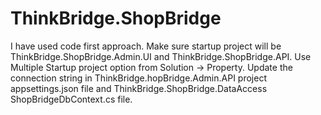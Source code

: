 # ThinkBridge.ShopBridge
I have used code first approach. 
Make sure startup project will be ThinkBridge.ShopBridge.Admin.UI and ThinkBridge.ShopBridge.API. Use Multiple Startup project option from Solution -> Property.
Update the connection string in ThinkBridge.hopBridge.Admin.API project appsettings.json file and ThinkBridge.ShopBridge.DataAccess ShopBridgeDbContext.cs file.
